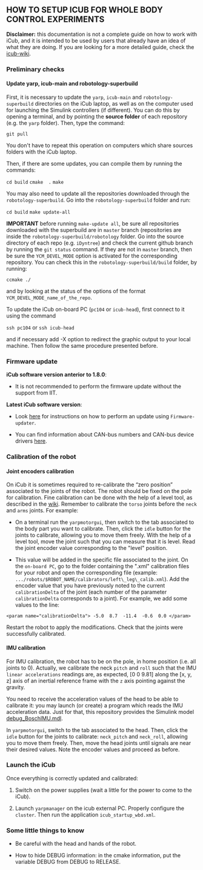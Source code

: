 ## HOW TO SETUP ICUB FOR WHOLE BODY CONTROL EXPERIMENTS

**Disclaimer:** this documentation is not a complete guide on how to work with iCub, and it is intended to be used by users that already have an idea of what they are doing. If you are looking for a more detailed guide, check the [icub-wiki](http://wiki.icub.org/wiki/Main_Page).

### Preliminary checks

#### Update yarp, icub-main and robotology-superbuild

First, it is necessary to update the `yarp`, `icub-main` and `robotology-superbuild` directories on the iCub laptop, as well as on the computer used for launching the Simulink controllers (if different). You can do this by opening a terminal, and by pointing the **source folder** of each repository (e.g. the `yarp` folder). Then, type the command:

`git pull` 

You don't have to repeat this operation on computers which share sources folders with the iCub laptop.

Then, if there are some updates, you can compile them by running the commands: 

`cd build` 
`cmake  .` 
`make` 

You may also need to update all the repositories downloaded through the `robotology-superbuild`. Go into the `robotology-superbuild` folder and run:

`cd build` 
`make update-all` 

**IMPORTANT** before running `make-update all`, be sure all repositories downloaded with the superbuild are in `master` branch (repositories are inside the `robotology-superbuild/robotology` folder. Go into the source directory of each repo (e.g. `iDyntree`) and check the current github branch by running the `git status` command. If they are not in `master` branch, then be sure the `YCM_DEVEL_MODE` option is activated for the corresponding repository. You can check this in the `robotology-superbuild/build` folder, by running:

`ccmake ./`

and by looking at the status of the options of the format `YCM_DEVEL_MODE_name_of_the_repo`.

To update the iCub on-board PC (`pc104` or `icub-head`), first connect to it using the command 

`ssh pc104` 
or 
`ssh icub-head` 

and if necessary add -X option to redirect the graphic output to your local machine. Then follow the same procedure presented before.

### Firmware update

**iCub software version anterior to 1.8.0**: 

- It is not recommended to perform the firmware update without the support from IIT.

**Latest iCub software version**: 

- Look [here](https://github.com/robotology/QA/issues/240) for instructions on how to perform an update using `Firmware-updater`.

- You can find information about CAN-bus numbers and CAN-bus device drivers [here](http://wiki.icub.org/wiki/Can_addresses_and_associated_firmware#Can_Networks). 

### Calibration of the robot 

#### Joint encoders calibration

On iCub it is sometimes required to re-calibrate the “zero position” associated to the joints of the robot. The robot should be fixed on the pole for calibration. Fine calibration can be done with the help of a level tool, as described in the [wiki](http://wiki.icub.org/wiki/Manual#Three._Calibration). Remember to calibrate the `torso` joints before the `neck` and `arms` joints. For example:

- On a terminal run the  `yarpmotorgui`, then switch to the tab associated to the body part you want to calibrate. Then, click the `idle` button for the joints to calibrate, allowing you to move them freely. With the help of a level tool, move the joint such that you can measure that it is level. Read the joint encoder value corresponding to the "level" position. 

- This value will be added in the specific file associated to the joint. On the `on-board PC`, go to the folder containing the "\.xml" calibration files for your robot and open the corresponding file (example: `.../robots/$ROBOT_NAME/calibrators/left\_leg\_calib.xml`). Add the encoder value that you have previously noted to the current `calibrationDelta` of the joint (each number of the parameter `calibrationDelta` corresponds to a joint). For example, we add some values to the line: 

```
<param name="calibrationDelta"> -5.0  8.7  -11.4  -0.6  0.0 </param> 

```
Restart the robot to apply the modifications. Check that the joints were successfully calibrated.

#### IMU calibration

For IMU calibration, the robot has to be on the pole, in home position (i.e. all joints to 0). Actually, we calibrate the neck `pitch` and `roll` such that the IMU `linear accelerations` readings are, as expected, [0 0 9.81] along the [x, y, z] axis of an inertial reference frame with the `z` axis pointing against the gravity.

You need to receive the acceleration values of the head to be able to calibrate it: you may launch (or create) a program which reads the IMU acceleration data. Just for that, this repository provides the Simulink model [debug_BoschIMU.mdl](https://github.com/robotology/whole-body-controllers/blob/master/utilities/debug_BoschIMU.mdl).

In `yarpmotorgui`, switch to the tab associated to the head. Then, click the `idle` button for the joints to calibrate: `neck_pitch` and `neck_roll`, allowing you to move them freely. Then, move the head joints until signals are near their desired values. Note the encoder values and proceed as before. 

### Launch the iCub 

Once everything is correctly updated and calibrated:

1. Switch on the power supplies (wait a little for the power to come to the iCub). 
 
2. Launch `yarpmanager` on the icub external PC. Properly configure the `cluster`. Then run the application `icub_startup_wbd.xml`. 
 
### Some little things to know 
 
 - Be careful with the head and hands of the robot. 

 - How to hide DEBUG information: in the cmake information, put the variable DEBUG from DEBUG to RELEASE. 
